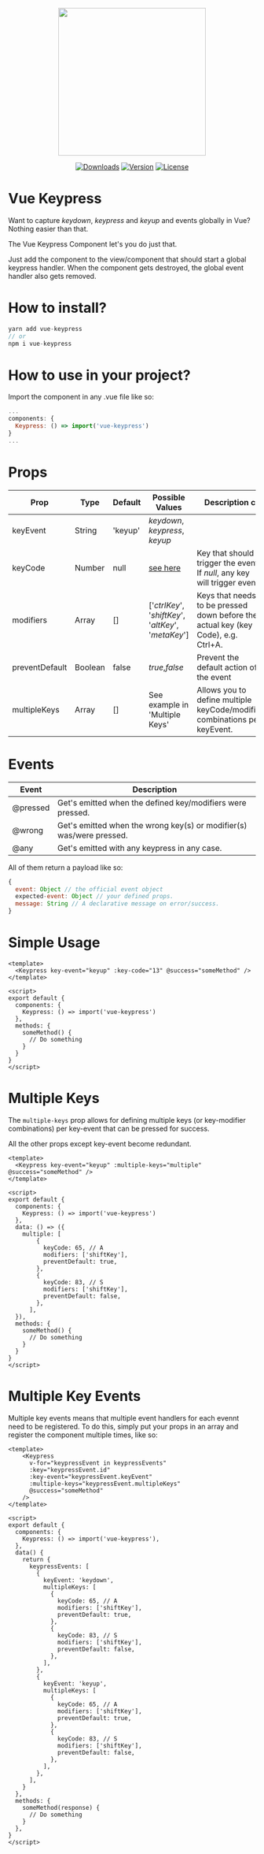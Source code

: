 <p align="center"><img align="center" height="300px" src="https://github.com/lupas/vue-keypress/blob/master/misc/keypressLogo.png?raw=true"/></p>

<p align="center">
  <a href="https://www.npmjs.com/package/vue-keypress"><img src="https://badgen.net/npm/dm/vue-keypress" alt="Downloads"></a>
  <a href="https://www.npmjs.com/package/vue-keypress"><img src="https://badgen.net/npm/v/vue-keypress" alt="Version"></a>
  <a href="https://www.npmjs.com/package/vue-keypress"><img src="https://badgen.net/npm/license/vue-keypress" alt="License"></a>
 </p>
</p>

# Vue Keypress

Want to capture _keydown_, _keypress_ and _keyup_ and events globally in Vue? Nothing easier than that.

The Vue Keypress Component let's you do just that.

Just add the component to the view/component that should start a global keypress handler. When the component gets destroyed, the global event handler also gets removed.

# How to install?

```js
yarn add vue-keypress
// or
npm i vue-keypress
```

# How to use in your project?

Import the component in any .vue file like so:

```js
...
components: {
  Keypress: () => import('vue-keypress')
}
...
```

# Props

| Prop    | Type   | Default | Possible Values                   | Description c                                                             |
| ------- | ------ | ------- | --------------------------------- | ------------------------------------------------------------------------- |
| keyEvent   | String | 'keyup' | _keydown_, _keypress_, _keyup_    | |
| keyCode | Number | null    | [see here](https://keycode.info/) | Key that should trigger the event. If _null_, any key will trigger event. |
| modifiers   | Array | [] | ['_ctrlKey_', '_shiftKey_', '_altKey_', '_metaKey_']    | Keys that needs to be pressed down before the actual key (key Code), e.g. Ctrl+A.  |
| preventDefault   | Boolean | false | _true_,_false_    | Prevent the default action of the event |
| multipleKeys   | Array | [] | See example in 'Multiple Keys'   | Allows you to define multiple keyCode/modifier combinations per keyEvent. |

# Events

| Event    | Description                                          |
| -------- |  ---------------------------------------------------- |
| @pressed | Get's emitted when the defined key/modifiers were pressed. |
| @wrong | Get's emitted when the wrong key(s) or modifier(s) was/were pressed. |
| @any | Get's emitted with any keypress in any case. |

All of them return a payload like so:

```js
{
  event: Object // the official event object
  expected-event: Object // your defined props.
  message: String // A declarative message on error/success.
}
```

# Simple Usage

```vue
<template>
  <Keypress key-event="keyup" :key-code="13" @success="someMethod" />
</template>

<script>
export default {
  components: {
    Keypress: () => import('vue-keypress')
  },
  methods: {
    someMethod() {
      // Do something
    }
  }
}
</script>
```

# Multiple Keys

The `multiple-keys` prop allows for defining multiple keys (or key-modifier combinations) per key-event that can be pressed for success.

All the other props except key-event become redundant.

```vue
<template>
  <Keypress key-event="keyup" :multiple-keys="multiple" @success="someMethod" />
</template>

<script>
export default {
  components: {
    Keypress: () => import('vue-keypress')
  },
  data: () => ({
    multiple: [
        {
          keyCode: 65, // A
          modifiers: ['shiftKey'],
          preventDefault: true,
        },
        {
          keyCode: 83, // S
          modifiers: ['shiftKey'],
          preventDefault: false,
        },
      ],
  }),
  methods: {
    someMethod() {
      // Do something
    }
  }
}
</script>
```

# Multiple Key Events

Multiple key events means that multiple event handlers for each evennt need to be registered. To do this, simply put your props in an array and register the component multiple times, like so:

```vue
<template>
    <Keypress
      v-for="keypressEvent in keypressEvents"
      :key="keypressEvent.id"
      :key-event="keypressEvent.keyEvent"
      :multiple-keys="keypressEvent.multipleKeys"
      @success="someMethod"
    />
</template>

<script>
export default {
  components: {
    Keypress: () => import('vue-keypress'),
  },
  data() {
    return {
      keypressEvents: [
        {
          keyEvent: 'keydown',
          multipleKeys: [
            {
              keyCode: 65, // A
              modifiers: ['shiftKey'],
              preventDefault: true,
            },
            {
              keyCode: 83, // S
              modifiers: ['shiftKey'],
              preventDefault: false,
            },
          ],
        },
        {
          keyEvent: 'keyup',
          multipleKeys: [
            {
              keyCode: 65, // A
              modifiers: ['shiftKey'],
              preventDefault: true,
            },
            {
              keyCode: 83, // S
              modifiers: ['shiftKey'],
              preventDefault: false,
            },
          ],
        },
      ],
    }
  },
  methods: {
    someMethod(response) {
      // Do something
    }
  },
}
</script>

```